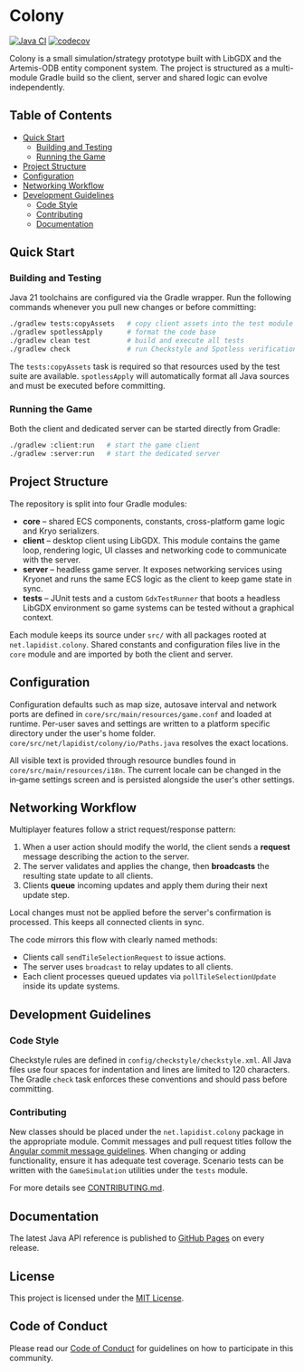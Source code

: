 # Colony
[![Java CI](https://github.com/bylapidist/colony/actions/workflows/gradle.yml/badge.svg)](https://github.com/bylapidist/colony/actions/workflows/gradle.yml)
[![codecov](https://codecov.io/gh/bylapidist/colony/graph/badge.svg?token=mCn1MJTldf)](https://codecov.io/gh/bylapidist/colony)

Colony is a small simulation/strategy prototype built with LibGDX and the Artemis-ODB entity component system. The project is structured as a multi-module Gradle build so the client, server and shared logic can evolve independently.

## Table of Contents
- [Quick Start](#quick-start)
  - [Building and Testing](#building-and-testing)
  - [Running the Game](#running-the-game)
- [Project Structure](#project-structure)
- [Configuration](#configuration)
- [Networking Workflow](#networking-workflow)
- [Development Guidelines](#development-guidelines)
  - [Code Style](#code-style)
  - [Contributing](#contributing)
  - [Documentation](#documentation)

## Quick Start
### Building and Testing
Java 21 toolchains are configured via the Gradle wrapper. Run the following commands whenever you pull new changes or before committing:

```bash
./gradlew tests:copyAssets   # copy client assets into the test module
./gradlew spotlessApply      # format the code base
./gradlew clean test         # build and execute all tests
./gradlew check              # run Checkstyle and Spotless verification
```

The `tests:copyAssets` task is required so that resources used by the test suite are available. `spotlessApply` will automatically format all Java sources and must be executed before committing.

### Running the Game
Both the client and dedicated server can be started directly from Gradle:

```bash
./gradlew :client:run   # start the game client
./gradlew :server:run   # start the dedicated server
```

## Project Structure
The repository is split into four Gradle modules:

- **core** – shared ECS components, constants, cross-platform game logic and Kryo serializers.
- **client** – desktop client using LibGDX. This module contains the game loop, rendering logic, UI classes and networking code to communicate with the server.
- **server** – headless game server. It exposes networking services using Kryonet and runs the same ECS logic as the client to keep game state in sync.
- **tests** – JUnit tests and a custom `GdxTestRunner` that boots a headless LibGDX environment so game systems can be tested without a graphical context.

Each module keeps its source under `src/` with all packages rooted at `net.lapidist.colony`. Shared constants and configuration files live in the `core` module and are imported by both the client and server.

## Configuration
Configuration defaults such as map size, autosave interval and network ports are defined in `core/src/main/resources/game.conf` and loaded at runtime. Per-user saves and settings are written to a platform specific directory under the user's home folder. `core/src/net/lapidist/colony/io/Paths.java` resolves the exact locations.

All visible text is provided through resource bundles found in `core/src/main/resources/i18n`. The current locale can be changed in the in‑game settings screen and is persisted alongside the user's other settings.

## Networking Workflow
Multiplayer features follow a strict request/response pattern:

1. When a user action should modify the world, the client sends a **request** message describing the action to the server.
2. The server validates and applies the change, then **broadcasts** the resulting state update to all clients.
3. Clients **queue** incoming updates and apply them during their next update step.

Local changes must not be applied before the server's confirmation is processed. This keeps all connected clients in sync.

The code mirrors this flow with clearly named methods:

- Clients call `sendTileSelectionRequest` to issue actions.
- The server uses `broadcast` to relay updates to all clients.
- Each client processes queued updates via `pollTileSelectionUpdate` inside its update systems.

## Development Guidelines
### Code Style
Checkstyle rules are defined in `config/checkstyle/checkstyle.xml`. All Java files use four spaces for indentation and lines are limited to 120 characters. The Gradle `check` task enforces these conventions and should pass before committing.

### Contributing
New classes should be placed under the `net.lapidist.colony` package in the appropriate module. Commit messages and pull request titles follow the [Angular commit message guidelines](https://github.com/angular/angular/blob/main/CONTRIBUTING.md#commit). When changing or adding functionality, ensure it has adequate test coverage. Scenario tests can be written with the `GameSimulation` utilities under the `tests` module.


For more details see [CONTRIBUTING.md](CONTRIBUTING.md).

## Documentation
The latest Java API reference is published to [GitHub Pages](https://bylapidist.github.io/colony/) on every release.

## License
This project is licensed under the [MIT License](LICENSE).

## Code of Conduct
Please read our [Code of Conduct](CODE_OF_CONDUCT.md) for guidelines on how to participate in this community.

